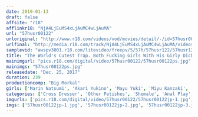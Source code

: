 ```yaml
---
date: 2019-01-13
draft: false
affsite: "r18"
afflinkr18: "NjA4LjEuMS4xLjAuMC4wLjAuMA"
url: "57husr00122"
urloriginal: "http://www.r18.com/videos/vod/movies/detail/-/id=57husr00122"
urlfinal: "http://media.r18.com/track/NjA4LjEuMS4xLjAuMC4wLjAuMA/videos/vod/movies/detail/-/id=57husr00122"
samplevid: "awspv3001.r18.com/litevideo/freepv/5/57h/57husr122/57husr122_dmb_w.mp4"
title: "The World's Cutest Trap. Both Fucking Girls With His Girly Dick and Getting Anally Fucked While Writhing in Pleasure. 4-Hour, 9-Person Special"
mainimgurl: "pics.r18.com/digital/video/57husr00122/57husr00122ps.jpg"
mainimgs: "57husr00122ps.jpg"
releasedate: "Dec. 25, 2017"
duration: 239
productioncomp: "Big Morkal"
girls: ['Marin Natsumi', 'Akari Yukino', 'Mayu Yuki', 'Miyu Kanzaki', 'Rindoru Hoshikawa', 'Aki Shiiba', 'Kaname Honjo']
categories: ['Cross Dresser', 'Other Fetishes', 'Shemale', 'Anal Play', 'Huge Dick - Large Dick', 'Over 4 Hours', 'Hi-Def']
imgurls: ['pics.r18.com/digital/video/57husr00122/57husr00122jp-1.jpg', 'pics.r18.com/digital/video/57husr00122/57husr00122jp-2.jpg', 'pics.r18.com/digital/video/57husr00122/57husr00122jp-3.jpg', 'pics.r18.com/digital/video/57husr00122/57husr00122jp-4.jpg', 'pics.r18.com/digital/video/57husr00122/57husr00122jp-5.jpg', 'pics.r18.com/digital/video/57husr00122/57husr00122jp-6.jpg', 'pics.r18.com/digital/video/57husr00122/57husr00122jp-7.jpg', 'pics.r18.com/digital/video/57husr00122/57husr00122jp-8.jpg', 'pics.r18.com/digital/video/57husr00122/57husr00122jp-9.jpg', 'pics.r18.com/digital/video/57husr00122/57husr00122jp-10.jpg', 'pics.r18.com/digital/video/57husr00122/57husr00122jp-11.jpg', 'pics.r18.com/digital/video/57husr00122/57husr00122jp-12.jpg', 'pics.r18.com/digital/video/57husr00122/57husr00122jp-13.jpg', 'pics.r18.com/digital/video/57husr00122/57husr00122jp-14.jpg', 'pics.r18.com/digital/video/57husr00122/57husr00122jp-15.jpg', 'pics.r18.com/digital/video/57husr00122/57husr00122jp-16.jpg', 'pics.r18.com/digital/video/57husr00122/57husr00122jp-17.jpg', 'pics.r18.com/digital/video/57husr00122/57husr00122jp-18.jpg', 'pics.r18.com/digital/video/57husr00122/57husr00122jp-19.jpg', 'pics.r18.com/digital/video/57husr00122/57husr00122jp-20.jpg']
imgs: ['57husr00122jp-1.jpg', '57husr00122jp-2.jpg', '57husr00122jp-3.jpg', '57husr00122jp-4.jpg', '57husr00122jp-5.jpg', '57husr00122jp-6.jpg', '57husr00122jp-7.jpg', '57husr00122jp-8.jpg', '57husr00122jp-9.jpg', '57husr00122jp-10.jpg', '57husr00122jp-11.jpg', '57husr00122jp-12.jpg', '57husr00122jp-13.jpg', '57husr00122jp-14.jpg', '57husr00122jp-15.jpg', '57husr00122jp-16.jpg', '57husr00122jp-17.jpg', '57husr00122jp-18.jpg', '57husr00122jp-19.jpg', '57husr00122jp-20.jpg']
---
```

